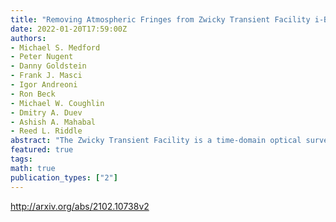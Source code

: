 ```yaml
---
title: "Removing Atmospheric Fringes from Zwicky Transient Facility i-Band   Images using Principal Component Analysis"
date: 2022-01-20T17:59:00Z
authors:
- Michael S. Medford
- Peter Nugent
- Danny Goldstein
- Frank J. Masci
- Igor Andreoni
- Ron Beck
- Michael W. Coughlin
- Dmitry A. Duev
- Ashish A. Mahabal
- Reed L. Riddle
abstract: "The Zwicky Transient Facility is a time-domain optical survey that has substantially increased our ability to observe and construct massive catalogs of astronomical objects by use of its 47 square degree camera that can observe in multiple filters. However the telescope's i-band filter suffers from significant atmospheric fringes that reduce photometric precision, especially for faint sources and in multi-epoch co-additions. Here we present a method for constructing models of these atmospheric fringes using Principal Component Analysis that can be used to identify and remove these artifacts from contaminated images. In addition, we present the Uniform Background Indicator as a quantitative measurement of the reduced correlated background noise and photometric error present after removing fringes. We conclude by evaluating the effect of our method on measuring faint sources through the injection and recovery of artificial stars in both single-image epochs and co-additions. Our method for constructing atmospheric fringe models and applying those models to produce cleaned images is available for public download in the open source python package href{https://github.com/MichaelMedford/fringez}{fringez}."
featured: true
tags:
math: true
publication_types: ["2"]
---
```

http://arxiv.org/abs/2102.10738v2